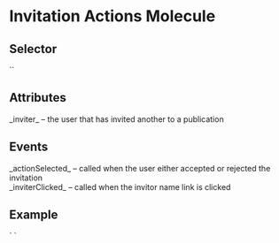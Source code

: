 # Invitation Actions Molecule

<h2>Selector</h2>
`<ui-invitation-actions></ui-invitation-actions>` 
  
 <h2>Attributes</h2>
 _inviter_ – the user that has invited another to a publication<br>

 <h2>Events</h2>
 _actionSelected_ – called when the user either accepted or rejected the invitation<br/>
 _inviterClicked_ – called when the invitor name link is clicked
 
 <h2>Example</h2>
` <ui-invitation-actions [inviter]="inviter" (actionSelected)="actionSelected($event)" (inviterClicked)="inviterClicked($event)"></ui-invitation-actions>`
 
 
 
